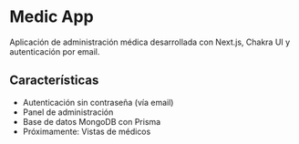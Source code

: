 # Medic App

Aplicación de administración médica desarrollada con Next.js, Chakra UI y autenticación por email.

## Características

- Autenticación sin contraseña (vía email)
- Panel de administración
- Base de datos MongoDB con Prisma
- Próximamente: Vistas de médicos
